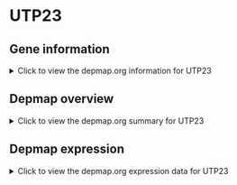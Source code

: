 <h1>UTP23</h1>

<h2>Gene information</h2>
<details>
  <summary>Click to view the depmap.org information for UTP23</summary>
  <iframe src="https://depmap.org/portal/gene/UTP23?tab=about" style="border:none;width:100%;height:800px"></iframe>
</details>

<h2>Depmap overview</h2>
<details>
  <summary>Click to view the depmap.org summary for UTP23</summary>
  <iframe src="https://depmap.org/portal/gene/UTP23?tab=overview" style="border:none;width:100%;height:800px"></iframe>
</details>

<h2>Depmap expression</h2>
<details>
  <summary>Click to view the depmap.org expression data for UTP23</summary>
  <iframe src="https://depmap.org/portal/gene/UTP23?tab=characterization" style="border:none;width:100%;height:800px"></iframe>
</details>


<!--
<h2>Reactome Pathway diagram</h2>
<details>
  <summary>Click to view Reactome pathway for UTP23</summary>
  PNAME
</details>
-->


